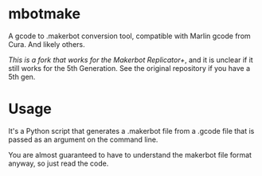 # mbotmake

A gcode to .makerbot conversion tool, compatible with Marlin gcode from Cura.
And likely others.

*This is a fork that works for the Makerbot Replicator+*, and it is unclear if
it still works for the 5th Generation. See the original repository if you have
a 5th gen.

# Usage

It's a Python script that generates a .makerbot file from a .gcode file that is
passed as an argument on the command line.

You are almost guaranteed to have to understand the makerbot file format
anyway, so just read the code.
